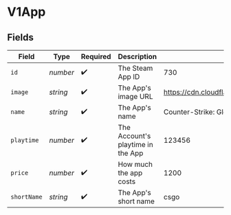 # V1App


## Fields

| Field                                                                                                             | Type                                                                                                              | Required                                                                                                          | Description                                                                                                       | Example                                                                                                           |
| ----------------------------------------------------------------------------------------------------------------- | ----------------------------------------------------------------------------------------------------------------- | ----------------------------------------------------------------------------------------------------------------- | ----------------------------------------------------------------------------------------------------------------- | ----------------------------------------------------------------------------------------------------------------- |
| `id`                                                                                                              | *number*                                                                                                          | :heavy_check_mark:                                                                                                | The Steam App ID                                                                                                  | 730                                                                                                               |
| `image`                                                                                                           | *string*                                                                                                          | :heavy_check_mark:                                                                                                | The App's image URL                                                                                               | https://cdn.cloudflare.steamstatic.com/steamcommunity/public/images/apps/730/a1a2f9f3f4c0c2b1f8d3a4e5f6d7e8f9.jpg |
| `name`                                                                                                            | *string*                                                                                                          | :heavy_check_mark:                                                                                                | The App's name                                                                                                    | Counter-Strike: Global Offensive                                                                                  |
| `playtime`                                                                                                        | *number*                                                                                                          | :heavy_check_mark:                                                                                                | The Account's playtime in the App                                                                                 | 123456                                                                                                            |
| `price`                                                                                                           | *number*                                                                                                          | :heavy_check_mark:                                                                                                | How much the app costs                                                                                            | 1200                                                                                                              |
| `shortName`                                                                                                       | *string*                                                                                                          | :heavy_check_mark:                                                                                                | The App's short name                                                                                              | csgo                                                                                                              |